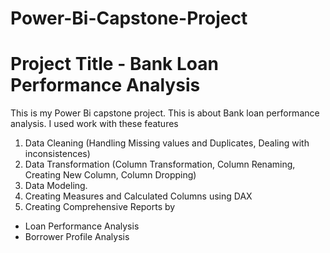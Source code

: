 # Power-Bi-Capstone-Project

# Project Title - Bank Loan Performance Analysis

This is my Power Bi capstone project. This is about Bank loan performance analysis. I used work with these features
1. Data Cleaning
   (Handling Missing values and Duplicates, Dealing with inconsistences)
2. Data Transformation
   (Column Transformation, Column Renaming, Creating New Column, Column Dropping)
3. Data Modeling.
4. Creating Measures and Calculated Columns using DAX
5. Creating Comprehensive Reports by
  - Loan Performance Analysis
  - Borrower Profile Analysis
